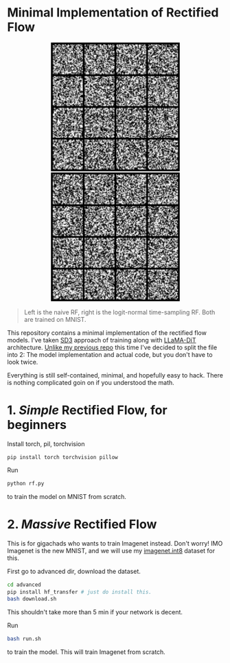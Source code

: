 # Minimal Implementation of Rectified Flow

<p align="center">
  <img src="contents/51.gif" alt="large" width="300">
  <img src="contents/51_ln.gif" alt="large" width="300">
</p>

> Left is the naive RF, right is the logit-normal time-sampling RF. Both are trained on MNIST.


This repository contains a minimal implementation of the rectified flow models. I've taken [SD3](https://arxiv.org/abs/2403.03206) approach of training along with [LLaMA-DiT](https://github.com/Alpha-VLLM/LLaMA2-Accessory) architecture. [Unlike my previous repo](https://github.com/cloneofsimo/minDiffusion) this time I've decided to split the file into 2: The model implementation and actual code, but you don't have to look twice.

Everything is still self-contained, minimal, and hopefully easy to hack. There is nothing complicated goin on if you understood the math.

# 1. *Simple* Rectified Flow, for beginners

Install torch, pil, torchvision

```
pip install torch torchvision pillow
```

Run

```bash
python rf.py
```

to train the model on MNIST from scratch.

# 2. *Massive* Rectified Flow

This is for gigachads who wants to train Imagenet instead. Don't worry! IMO Imagenet is the new MNIST, and we will use my [imagenet.int8](https://huggingface.co/datasets/cloneofsimo/imagenet.int8) dataset for this.

First go to advanced dir, download the dataset.

```bash
cd advanced
pip install hf_transfer # just do install this.
bash download.sh
```

This shouldn't take more than 5 min if your network is decent.

Run

```bash
bash run.sh
```

to train the model. This will train Imagenet from scratch.